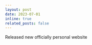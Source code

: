 ```yaml
---
layout: post
date: 2023-07-01
inline: true
related_posts: false
---
```


Released new officially personal website
